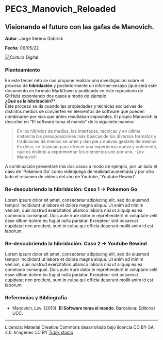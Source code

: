 # PEC3_Manovich_Reloaded
##  Visionando el futuro con las gafas de Manovich.


**Autor**: Jorge Sereno Dobrick

**Fecha**: 06/05/22

![Cultura Digital](https://miro.medium.com/max/1400/0*9PyyNvrO2PcD3KuU.png) 



### Planteamiento


En este tercer reto se nos propone realizar una investigación sobre el proceso de **hibridación** y posteriormente un informe-ensayo (que será este documento en formato MarkDown y publicado en este repositorio de GitHub) exponiendo dos casos a modo de ejemplo.  
**¿Qué es la hibridación?***  
Este proceso se da cuando las propiedades y técnicas exclusivas de distintos medios se convierten en elementos de software que pueden combinarse por vías que antes resultaban imposibles.
El propio Manovich la describe en "El software toma el mando" de la siguiente manera: 
>En los híbridos de medios, las interfaces, técnicas y en última instancia las presuposiciones más básicas de los diversos formatos y tradiciones de medios se unen y dan pie a nuevas gestalts de medios. Es decir, se fusionan para ofrecer una experiencia nueva y coherente, que es distinto a experimentar los elementos uno por uno. -Lev Manovich

A continuación presentaré mis dos casos a modo de ejemplo, por un lado el caso de 'Pokemon Go' como videojuego de realidad aumentada y por otro lado el resumen de vídeos del año de Youtube, 'Youtube Rewind'.


### Re-descubriendo la hibridación: Caso 1 -> Pokemon Go

Lorem ipsum dolor sit amet, consectetur adipiscing elit, sed do eiusmod tempor incididunt ut labore et dolore magna aliqua. Ut enim ad minim veniam, quis nostrud exercitation ullamco laboris nisi ut aliquip ex ea commodo consequat. Duis aute irure dolor in reprehenderit in voluptate velit esse cillum dolore eu fugiat nulla pariatur. Excepteur sint occaecat cupidatat non proident, sunt in culpa qui officia deserunt mollit anim id est laborum.



### Re-descubriendo la hibridación: Caso 2 -> Youtube Rewind

Lorem ipsum dolor sit amet, consectetur adipiscing elit, sed do eiusmod tempor incididunt ut labore et dolore magna aliqua. Ut enim ad minim veniam, quis nostrud exercitation ullamco laboris nisi ut aliquip ex ea commodo consequat. Duis aute irure dolor in reprehenderit in voluptate velit esse cillum dolore eu fugiat nulla pariatur. Excepteur sint occaecat cupidatat non proident, sunt in culpa qui officia deserunt mollit anim id est laborum.


### Referencias y Bibliografía

* Manovich, Lev. (2013). **El Software toma el mando**. Barcelona: Editorial UOC. 


----

Licencia: Material Creative Commons desarrollado bajo licencia CC BY-SA 4.0. Imágenes CC BY [Tubik studio](https://blog.tubikstudio.com/how-to-create-original-flat-illustrations-designers-tips/) 
